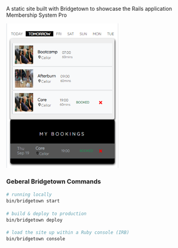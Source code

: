 A static site built with Bridgetown to showcase the Rails application Membership System Pro

<img src="src/images/booking_page.png" alt="demo image" width="300"><br>

### Geberal Bridgetown Commands
```sh
# running locally
bin/bridgetown start

# build & deploy to production
bin/bridgetown deploy

# load the site up within a Ruby console (IRB)
bin/bridgetown console
```